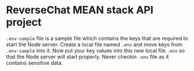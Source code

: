 # ReverseChat MEAN stack API project

`.env-sample` file is a sample file which contains the keys that are required to start the Node server. Create a local file named `.env` and move keys from `.env-sample` into it. Now put your key values into this new local file `.env` so that the Node server will start properly. Never checkin `.env` file as it contains sensitive data.



